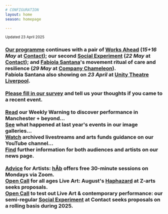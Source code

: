 ```yaml
---
# CONFIGURATION
layout: home
season: homepage

---
```

<small>Updated 23 April 2025</small>        
### [Our programme](/current/2025) continues with a pair of [Works Ahead](/current/2025-worksahead) (*15+16 May* at <a href="https://contactmcr.com" target="_blank">Contact</a>); our second [Social Experiment](/socialexperiment) (*22 May* at <a href="https://contactmcr.com" target="_blank">Contact</a>); and [Fabíola Santana](/current/2025/santana)'s movement ritual of care and resilience (*29 May* at <a href="https://companychameleon.com/contact" target="_blank">Company Chameleon</a>).<br>Fabíola Santana also showing on *23 April* at <a href="https://unitytheatreliverpool.co.uk/whats-on/were-here-because-they-were" target="_blank">Unity Theatre Liverpool</a>.<br><br><a href="https://www.illuminate-data.org.uk/survey/gnwmcx" target="_blank">Please fill in our survey</a> and tell us your thoughts if you came to a recent event.<br><br><a href="https://wordofwarning.posthaven.com" target="_blank">Read</a> our Weekly Warning to discover performance in Manchester + beyond…<br>[See](/galleries) what happened at last year's events in our image galleries…<br><a href="https://youtube.com/@warnmcr" target="_blank">Watch</a> archived livestreams and arts funds guidance on our YouTube channel…<br>[Find](/news) further information for both audiences and artists on our news page.<br><br>[Advice](/hab/advice) for Artists: [hÅb](/hab) offers free 30-minute sessions on Mondays via Zoom.<br><a href="https://haphazard.posthaven.com" target="_blank">Open Call</a> for all ages Live Art: August's [Haphazard](/hab/haphazard) at Z-arts seeks proposals.<br><a href="https://socialexperiment.posthaven.com" target="_blank">Open Call</a> to test out Live Art & contemporary performance: our semi-regular [Social Experiment](/socialexperiment) at Contact seeks proposals on a rolling basis during 2025.
